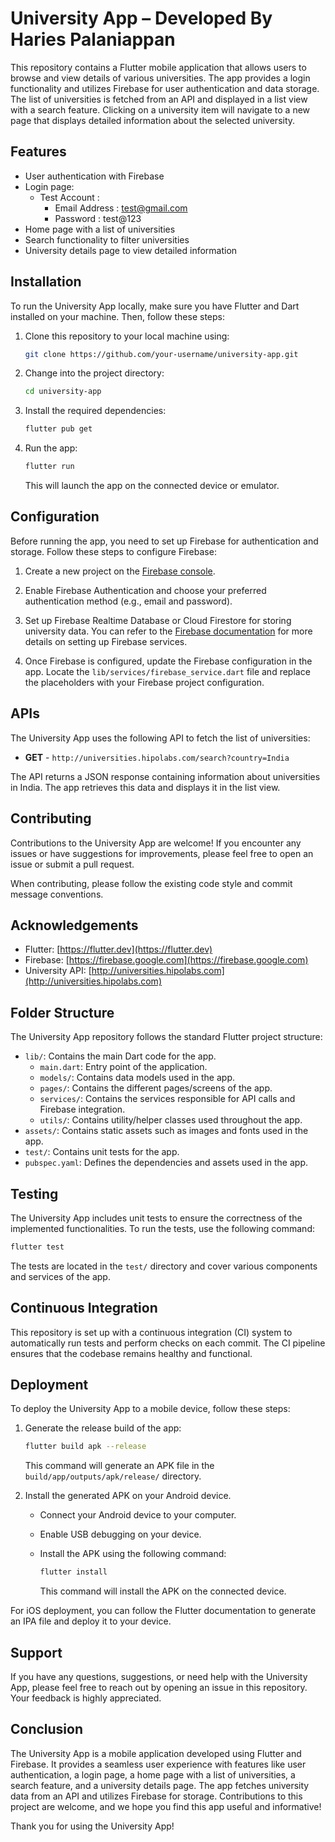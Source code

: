 # University App – Developed By Haries Palaniappan

This repository contains a Flutter mobile application that allows users to browse and view details of various universities. The app provides a login functionality and utilizes Firebase for user authentication and data storage. The list of universities is fetched from an API and displayed in a list view with a search feature. Clicking on a university item will navigate to a new page that displays detailed information about the selected university.

## Features

- User authentication with Firebase
- Login page:
	- Test Account : 
		- Email Address : test@gmail.com
		- Password      : test@123
- Home page with a list of universities
- Search functionality to filter universities
- University details page to view detailed information

## Installation

To run the University App locally, make sure you have Flutter and Dart installed on your machine. Then, follow these steps:

1. Clone this repository to your local machine using:

   ```bash
   git clone https://github.com/your-username/university-app.git
   ```

2. Change into the project directory:

   ```bash
   cd university-app
   ```

3. Install the required dependencies:

   ```bash
   flutter pub get
   ```

4. Run the app:

   ```bash
   flutter run
   ```

   This will launch the app on the connected device or emulator.

## Configuration

Before running the app, you need to set up Firebase for authentication and storage. Follow these steps to configure Firebase:

1. Create a new project on the [Firebase console](https://console.firebase.google.com/).

2. Enable Firebase Authentication and choose your preferred authentication method (e.g., email and password).

3. Set up Firebase Realtime Database or Cloud Firestore for storing university data. You can refer to the [Firebase documentation](https://firebase.google.com/docs) for more details on setting up Firebase services.

4. Once Firebase is configured, update the Firebase configuration in the app. Locate the `lib/services/firebase_service.dart` file and replace the placeholders with your Firebase project configuration.

## APIs

The University App uses the following API to fetch the list of universities:

- **GET** - `http://universities.hipolabs.com/search?country=India`

The API returns a JSON response containing information about universities in India. The app retrieves this data and displays it in the list view.

## Contributing

Contributions to the University App are welcome! If you encounter any issues or have suggestions for improvements, please feel free to open an issue or submit a pull request. 

When contributing, please follow the existing code style and commit message conventions.

## Acknowledgements

- Flutter: [https://flutter.dev](https://flutter.dev)
- Firebase: [https://firebase.google.com](https://firebase.google.com)
- University API: [http://universities.hipolabs.com](http://universities.hipolabs.com)
  
## Folder Structure

The University App repository follows the standard Flutter project structure:

- `lib/`: Contains the main Dart code for the app.
  - `main.dart`: Entry point of the application.
  - `models/`: Contains data models used in the app.
  - `pages/`: Contains the different pages/screens of the app.
  - `services/`: Contains the services responsible for API calls and Firebase integration.
  - `utils/`: Contains utility/helper classes used throughout the app.
- `assets/`: Contains static assets such as images and fonts used in the app.
- `test/`: Contains unit tests for the app.
- `pubspec.yaml`: Defines the dependencies and assets used in the app.

## Testing

The University App includes unit tests to ensure the correctness of the implemented functionalities. To run the tests, use the following command:

```bash
flutter test
```

The tests are located in the `test/` directory and cover various components and services of the app.

## Continuous Integration

This repository is set up with a continuous integration (CI) system to automatically run tests and perform checks on each commit. The CI pipeline ensures that the codebase remains healthy and functional. 

## Deployment

To deploy the University App to a mobile device, follow these steps:

1. Generate the release build of the app:

   ```bash
   flutter build apk --release
   ```

   This command will generate an APK file in the `build/app/outputs/apk/release/` directory.

2. Install the generated APK on your Android device.

   - Connect your Android device to your computer.
   - Enable USB debugging on your device.
   - Install the APK using the following command:

     ```bash
     flutter install
     ```

     This command will install the APK on the connected device.

For iOS deployment, you can follow the Flutter documentation to generate an IPA file and deploy it to your device.

## Support

If you have any questions, suggestions, or need help with the University App, please feel free to reach out by opening an issue in this repository. Your feedback is highly appreciated.

## Conclusion

The University App is a mobile application developed using Flutter and Firebase. It provides a seamless user experience with features like user authentication, a login page, a home page with a list of universities, a search feature, and a university details page. The app fetches university data from an API and utilizes Firebase for storage. Contributions to this project are welcome, and we hope you find this app useful and informative!

Thank you for using the University App!

